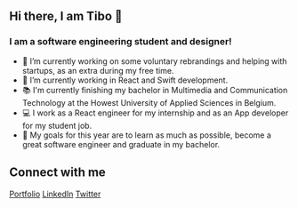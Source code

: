 ## Hi there, I am Tibo 👋

### I am a software engineering student and designer!
- 🔭 I’m currently working on some voluntary rebrandings and helping with startups, as an extra during my free time.
- 🌱 I’m currently working in React and Swift development.
- 📚 I'm currently finishing my bachelor in Multimedia and Communication Technology at the Howest University of Applied Sciences in Belgium.
- 💻 I work as a React engineer for my internship and as an App developer for my student job.
- 🙌 My goals for this year are to learn as much as possible, become a great software engineer and graduate in my bachelor.

## Connect with me
[Portfolio](https://tibosevenhant.be/)
[LinkedIn](https://www.linkedin.com/in/tibo-sevenhant/)
[Twitter](https://twitter.com/TiboSevenhant/)
